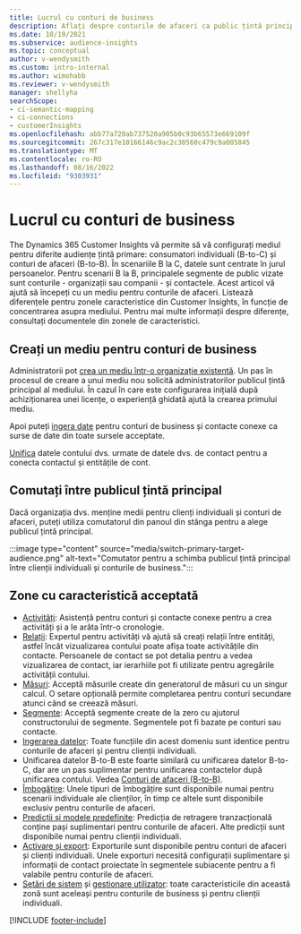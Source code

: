 ```yaml
---
title: Lucrul cu conturi de business
description: Aflați despre conturile de afaceri ca public țintă principal în Dynamics 365 Customer Insights.
ms.date: 10/19/2021
ms.subservice: audience-insights
ms.topic: conceptual
author: v-wendysmith
ms.custom: intro-internal
ms.author: wimohabb
ms.reviewer: v-wendysmith
manager: shellyha
searchScope:
- ci-semantic-mapping
- ci-connections
- customerInsights
ms.openlocfilehash: abb77a720ab737520a905b0c93b65573e669109f
ms.sourcegitcommit: 267c317e10166146c9ac2c30560c479c9a005845
ms.translationtype: MT
ms.contentlocale: ro-RO
ms.lasthandoff: 08/16/2022
ms.locfileid: "9303931"
---
```

# <a name="work-with-business-accounts"></a>Lucrul cu conturi de business

The Dynamics 365 Customer Insights vă permite să vă configurați mediul pentru diferite audiențe țintă primare: consumatori individuali (B-to-C) și conturi de afaceri (B-to-B). În scenariile B la C, datele sunt centrate în jurul persoanelor. Pentru scenarii B la B, principalele segmente de public vizate sunt conturile - organizații sau companii - și contactele. Acest articol vă ajută să începeți cu un mediu pentru conturile de afaceri. Listează diferențele pentru zonele caracteristice din Customer Insights, în funcție de concentrarea asupra mediului. Pentru mai multe informații despre diferențe, consultați documentele din zonele de caracteristici. 

## <a name="create-an-environment-for-business-accounts"></a>Creați un mediu pentru conturi de business

Administratorii pot [crea un mediu într-o organizație existentă](create-environment.md). Un pas în procesul de creare a unui mediu nou solicită administratorilor publicul țintă principal al mediului. În cazul în care este configurarea inițială după achiziționarea unei licențe, o experiență ghidată ajută la crearea primului mediu.

Apoi puteți [ingera date](data-sources.md) pentru conturi de business și contacte conexe ca surse de date din toate sursele acceptate.

 [Unifica](data-unification.md) datele contului dvs. urmate de datele dvs. de contact pentru a conecta contactul și entitățile de cont.

## <a name="switch-between-primary-target-audience"></a>Comutați între publicul țintă principal

Dacă organizația dvs. menține medii pentru clienți individuali și conturi de afaceri, puteți utiliza comutatorul din panoul din stânga pentru a alege publicul țintă principal.

:::image type="content" source="media/switch-primary-target-audience.png" alt-text="Comutator pentru a schimba publicul țintă principal între clienții individuali și conturile de business.":::

## <a name="supported-feature-areas"></a>Zone cu caracteristică acceptată

- [Activități](activities.md): Asistență pentru conturi și contacte conexe pentru a crea activități și a le arăta într-o cronologie.
- [Relații](relationships.md): Expertul pentru activități vă ajută să creați relații între entități, astfel încât vizualizarea contului poate afișa toate activitățile din contacte. Persoanele de contact se pot detalia pentru a vedea vizualizarea de contact, iar ierarhiile pot fi utilizate pentru agregările activității contului.
- [Măsuri](measures.md): Acceptă măsurile create din generatorul de măsuri cu un singur calcul. O setare opțională permite completarea pentru conturi secundare atunci când se creează măsuri.
- [Segmente](segments.md): Acceptă segmente create de la zero cu ajutorul constructorului de segmente. Segmentele pot fi bazate pe conturi sau contacte.
- [Ingerarea datelor](data-sources.md): Toate funcțiile din acest domeniu sunt identice pentru conturile de afaceri și pentru clienții individuali.
- Unificarea datelor B-to-B este foarte similară cu unificarea datelor B-to-C, dar are un pas suplimentar pentru unificarea contactelor după unificarea contului. Vedea [Conturi de afaceri (B-to-B)](data-unification.md).
- [Îmbogăţire](enrichment-hub.md): Unele tipuri de îmbogățire sunt disponibile numai pentru scenarii individuale ale clienților, în timp ce altele sunt disponibile exclusiv pentru conturile de afaceri.
- [Predicții și modele predefinite](predictions-overview.md): Predicția de retragere tranzacțională conține pași suplimentari pentru conturile de afaceri. Alte predicții sunt disponibile numai pentru clienții individuali.
- [Activare și export](export-destinations.md): Exporturile sunt disponibile pentru conturi de afaceri și clienți individuali. Unele exporturi necesită configurații suplimentare și informații de contact proiectate în segmentele subiacente pentru a fi valabile pentru conturile de afaceri.
- [Setări de sistem](system.md) și [gestionare utilizator](permissions.md): toate caracteristicile din această zonă sunt aceleași pentru conturile de business și pentru clienții individuali.

[!INCLUDE [footer-include](includes/footer-banner.md)]
